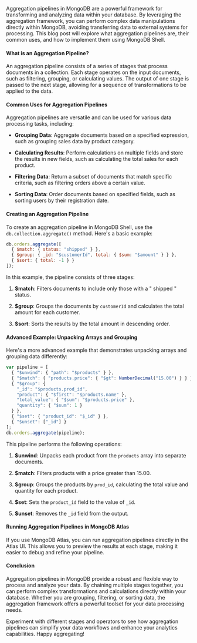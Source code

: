 Aggregation pipelines in MongoDB are a powerful framework for transforming and analyzing data within your database. By leveraging the aggregation framework, you can perform complex data manipulations directly within MongoDB, avoiding transferring data to external systems for processing. This blog post will explore what aggregation pipelines are, their common uses, and how to implement them using MongoDB Shell.

#### What is an Aggregation Pipeline?

An aggregation pipeline consists of a series of stages that process documents in a collection. Each stage operates on the input documents, such as filtering, grouping, or calculating values. The output of one stage is passed to the next stage, allowing for a sequence of transformations to be applied to the data.

#### Common Uses for Aggregation Pipelines

Aggregation pipelines are versatile and can be used for various data processing tasks, including:

* **Grouping Data**: Aggregate documents based on a specified expression, such as grouping sales data by product category.
    
* **Calculating Results**: Perform calculations on multiple fields and store the results in new fields, such as calculating the total sales for each product.
    
* **Filtering Data**: Return a subset of documents that match specific criteria, such as filtering orders above a certain value.
    
* **Sorting Data**: Order documents based on specified fields, such as sorting users by their registration date.
    

#### Creating an Aggregation Pipeline

To create an aggregation pipeline in MongoDB Shell, use the `db.collection.aggregate()` method. Here's a basic example:

```javascript
db.orders.aggregate([
  { $match: { status: "shipped" } },
  { $group: { _id: "$customerId", total: { $sum: "$amount" } } },
  { $sort: { total: -1 } }
]);
```

In this example, the pipeline consists of three stages:

1. **$match**: Filters documents to include only those with a " shipped " status.
    
2. **$group**: Groups the documents by `customerId` and calculates the total amount for each customer.
    
3. **$sort**: Sorts the results by the total amount in descending order.
    

#### Advanced Example: Unpacking Arrays and Grouping

Here's a more advanced example that demonstrates unpacking arrays and grouping data differently:

```javascript
var pipeline = [
  { "$unwind": { "path": "$products" } },
  { "$match": { "products.price": { "$gt": NumberDecimal("15.00") } } },
  { "$group": {
    "_id": "$products.prod_id",
    "product": { "$first": "$products.name" },
    "total_value": { "$sum": "$products.price" },
    "quantity": { "$sum": 1 }
  } },
  { "$set": { "product_id": "$_id" } },
  { "$unset": ["_id"] }
];
db.orders.aggregate(pipeline);
```

This pipeline performs the following operations:

1. **$unwind**: Unpacks each product from the `products` array into separate documents.
    
2. **$match**: Filters products with a price greater than 15.00.
    
3. **$group**: Groups the products by `prod_id`, calculating the total value and quantity for each product.
    
4. **$set**: Sets the `product_id` field to the value of `_id`.
    
5. **$unset**: Removes the `_id` field from the output.
    

#### Running Aggregation Pipelines in MongoDB Atlas

If you use MongoDB Atlas, you can run aggregation pipelines directly in the Atlas UI. This allows you to preview the results at each stage, making it easier to debug and refine your pipeline.

#### Conclusion

Aggregation pipelines in MongoDB provide a robust and flexible way to process and analyze your data. By chaining multiple stages together, you can perform complex transformations and calculations directly within your database. Whether you are grouping, filtering, or sorting data, the aggregation framework offers a powerful toolset for your data processing needs.

Experiment with different stages and operators to see how aggregation pipelines can simplify your data workflows and enhance your analytics capabilities. Happy aggregating!